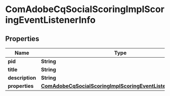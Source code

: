 
# ComAdobeCqSocialScoringImplScoringEventListenerInfo

## Properties
Name | Type | Description | Notes
------------ | ------------- | ------------- | -------------
**pid** | **String** |  |  [optional]
**title** | **String** |  |  [optional]
**description** | **String** |  |  [optional]
**properties** | [**ComAdobeCqSocialScoringImplScoringEventListenerProperties**](ComAdobeCqSocialScoringImplScoringEventListenerProperties.md) |  |  [optional]



